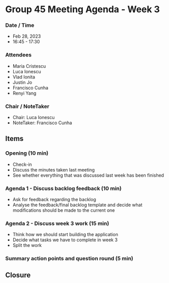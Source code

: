 # Group 45 Meeting Agenda - Week 3

### Date / Time
- Feb 28, 2023
- 16:45 - 17:30
### Attendees
- Maria Cristescu
- Luca Ionescu
- Vlad Ionita
- Justin Jo
- Francisco Cunha
- Renyi Yang
### Chair / NoteTaker
- Chair: Luca Ionescu
- NoteTaker: Francisco Cunha

## Items

### Opening (10 min)
- Check-in
- Discuss the minutes taken last meeting
- See whether everything that was discussed last week has 
been finished

### Agenda 1 - Discuss backlog feedback (10 min)
- Ask for feedback regarding the backlog
- Analyse the feedback/final backlog template 
and decide what modifications should be 
made to the current one

### Agenda 2 - Discuss week 3 work (15 min)
- Think how we should start building the
application
- Decide what tasks we have to complete in
week 3
- Split the work

### Summary action points and question round (5 min)

## Closure
